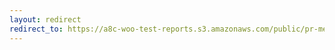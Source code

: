 ```yaml
---
layout: redirect
redirect_to: https://a8c-woo-test-reports.s3.amazonaws.com/public/pr-merge/38089/e2e/index.html
---
```

